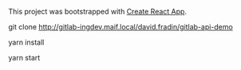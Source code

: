This project was bootstrapped with [Create React App](https://github.com/facebookincubator/create-react-app).

git clone http://gitlab-ingdev.maif.local/david.fradin/gitlab-api-demo

yarn install

yarn start